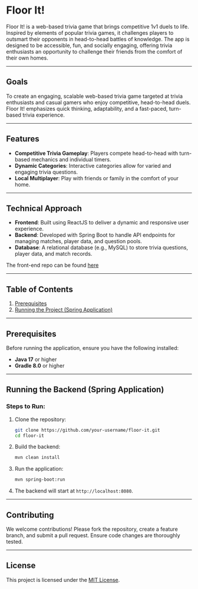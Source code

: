 # Floor It!

Floor It! is a web-based trivia game that brings competitive 1v1 duels to life. Inspired by elements of popular trivia games, it challenges players to outsmart their opponents in head-to-head battles of knowledge. The app is designed to be accessible, fun, and socially engaging, offering trivia enthusiasts an opportunity to challenge their friends from the comfort of their own homes.

---
## Goals

To create an engaging, scalable web-based trivia game targeted at trivia enthusiasts and casual gamers who enjoy competitive, head-to-head duels. Floor It! emphasizes quick thinking, adaptability, and a fast-paced, turn-based trivia experience.

---
## Features
- **Competitive Trivia Gameplay**: Players compete head-to-head with turn-based mechanics and individual timers.
- **Dynamic Categories**: Interactive categories allow for varied and engaging trivia questions.
- **Local Multiplayer**: Play with friends or family in the comfort of your home.

---
## Technical Approach
- **Frontend**: Built using ReactJS to deliver a dynamic and responsive user experience.
- **Backend**: Developed with Spring Boot to handle API endpoints for managing matches, player data, and question pools.
- **Database**: A relational database (e.g., MySQL) to store trivia questions, player data, and match records.

The front-end repo can be found [here](https://github.com/phuongp02/react-floor-it)

---
## Table of Contents
1. [Prerequisites](#prerequisites)
2. [Running the Project (Spring Application)](#running-the-backend-spring-application)
---

## Prerequisites
Before running the application, ensure you have the following installed:
- **Java 17** or higher
- **Gradle 8.0** or higher
---

## Running the Backend (Spring Application)

### Steps to Run:
1. Clone the repository:
    ```bash
    git clone https://github.com/your-username/floor-it.git
    cd floor-it
    ```

2. Build the backend:
    ```bash
    mvn clean install
    ```

3. Run the application:
    ```bash
    mvn spring-boot:run
    ```

4. The backend will start at `http://localhost:8080`.

---
## Contributing
We welcome contributions! Please fork the repository, create a feature branch, and submit a pull request. Ensure code changes are thoroughly tested.

---
## License
This project is licensed under the [MIT License](LICENSE).
